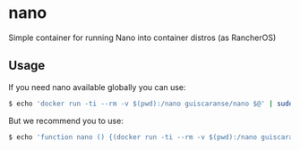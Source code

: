 # nano
Simple container for running Nano into container distros (as RancherOS)

## Usage

If you need nano available globally you can use:

```sh
$ echo 'docker run -ti --rm -v $(pwd):/nano guiscaranse/nano $@' | sudo tee /usr/bin/nano && sudo chmod +x /usr/bin/nano
```
But we recommend you to use:

```sh
$ echo 'function nano () {(docker run -ti --rm -v $(pwd):/nano guiscaranse/nano $@)}' | tee -a ~/.profile
```
